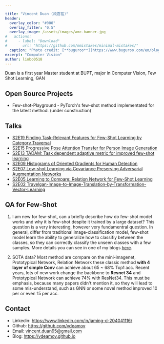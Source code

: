 ```yaml
---

title: "Vincent Duan (段嘉铭)"
header:
  overlay_color: "#000"
  overlay_filter: "0.5"
  overlay_image: /assets/images/amc-banner.jpg
#   actions:
#     - label: "Download"
#       url: "https://github.com/mmistakes/minimal-mistakes/"
  caption: "Photo credit: [**buguroo**](https://www.buguroo.com/en/blog/topic/ai)"
excerpt: "Computer Vision"
author: linbo0518
---
```


Duan is a first year Master student at BUPT, major in Computer Vision, Few Shot Learning, GAN

## Open Source Projects

- Few-shot-Playground - PyTorch's few-shot method implementated for the latest method. (under construction)

## Talks

- [S2E19 Finding Task-Relevant Features for Few-Shot Learning by Category Traversal](https://ai-ml.club/events/seminar-meeting-minutes-2-19/)
- [S2E15 Progressive Pose Attention Transfer for Person Image Generation](https://ai-ml.club/events/seminar-meeting-minutes-2-15/)
- [S2E13 TADAM: Task dependent adaptive metric for improved few-shot learning](https://ai-ml.club/events/seminar-meeting-minutes-2-13/)
- [S2E09 Histograms of Oriented Gradients for Human Detection](https://ai-ml.club/events/seminar-meeting-minutes-2-9/)
- [S2E07 Low-shot Learning via Covariance Preserving Adversarial Augmentation Networks](https://ai-ml.club/events/seminar-meeting-minutes-2-7/)
- [S2E05 Learning to Compare: Relation Network for Few-Shot Learning](https://ai-ml.club/events/seminar-meeting-minutes-2-5/)
- [S2E02 Travelgan-Image-to-Image-Translation-by-Transformation-Vector-Learning](https://ai-ml.club/events/seminar-meeting-minutes-2-2/)

## QA for Few-Shot

1. I am new for few-shot, can u briefly describe how do few-shot model works and why it is few-shot despite it trained by a large dataset?
This question is a very interesting, however very fundamentral question. In general, differ from traditional image-classification model, few-shot model learn the ability to generalize how to classifiy between the classes, so they can correctly classify the unseen classes with a few samples.
More details you can see in one of my blogs [here](https://vdeamov.github.io/fewshotlearning/2019/03/26/few_shot_summery_01/).

2. SOTA data?
Most method are compare on the mini-imagenet, Prototypical Network, Relation Network these classic method **with 4 layer of simple Conv** can achieve about 65 ~ 68% Top1 acc.
Recent years, lots of new work change the backbone to **Resnet 34** and Prototypical Network can achieve 74% with ResNet34. This must be emphasis, because many papers didn't mention it, so they will lead to some mis-understand, such as GNN or some novel method improved 10 per or even 15 per acc.

## Contact

- Linkedin: <https://www.linkedin.com/in/jaming-d-204041116/>
- Github: <https://github.com/vdeamov>
- Email: <vincent.duan95@gmail.com>
- Blog: <https://vdeamov.github.io>

